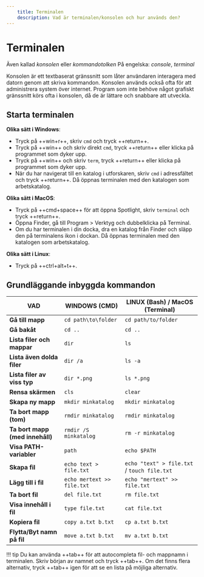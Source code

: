 ```yaml
---
    title: Terminalen
    description: Vad är terminalen/konsolen och hur används den?
---
```


# Terminalen

Även kallad *konsolen* eller *kommandotolken*
På engelska: *console*, *terminal*

Konsolen är ett textbaserat gränssnitt som låter användaren interagera med datorn genom att skriva kommandon. Konsolen används också ofta för att administrera system över internet. Program som inte behöve något grafiskt gränssnitt körs ofta i konsolen, då de är lättare och snabbare att utveckla.

## Starta terminalen

**Olika sätt i Windows**: 

* Tryck på ++win+r++, skriv `cmd` och tryck ++return++.
* Tryck på ++win++ och skriv direkt `cmd`, tryck ++return++ eller klicka på programmet som dyker upp.
* Tryck på ++win++ och skriv `term`, tryck ++return++ eller klicka på programmet som dyker upp.
* När du har navigerat till en katalog i utforskaren, skriv `cmd` i adressfältet och tryck ++return++. Då öppnas terminalen med den katalogen som arbetskatalog.

**Olika sätt i MacOS**:

* Tryck på ++cmd+space++ för att öppna Spotlight, skriv `terminal` och tryck ++return++.
* Öppna Finder, gå till Program > Verktyg och dubbelklicka på Terminal.
* Om du har terminalen i din docka, dra en katalog från Finder och släpp den på terminalens ikon i dockan. Då öppnas terminalen med den katalogen som arbetskatalog.

**Olika sätt i Linux**:

* Tryck på ++ctrl+alt+t++.

## Grundläggande inbyggda kommandon

| VAD                            | WINDOWS (CMD)                 | LINUX (Bash) / MacOS (Terminal) |
|--------------------------------|-------------------------------|---------------------------------|
| **Gå till mapp**               | `cd path\to\folder`           | `cd path/to/folder`             |
| **Gå bakåt**                   | `cd ..`                       | `cd ..`                         |
| **Lista filer och mappar**     | `dir`                         | `ls`                            |
| **Lista även dolda filer**     | `dir /a`                      | `ls -a`                         |
| **Lista filer av viss typ**    | `dir *.png`                   | `ls *.png`                      |
| **Rensa skärmen**              | `cls`                         | `clear`                         |
| **Skapa ny mapp**              | `mkdir minkatalog`            | `mkdir minkatalog`              |
| **Ta bort mapp (tom)**         | `rmdir minkatalog`            | `rmdir minkatalog`              |
| **Ta bort mapp (med innehåll)**| `rmdir /S minkatalog`         | `rm -r minkatalog`              |
| **Visa PATH-variabler**        | `path`                        | `echo $PATH`                    |
| **Skapa fil**                  | `echo text > file.txt`        | `echo "text" > file.txt` / `touch file.txt` |
| **Lägg till i fil**            | `echo mertext >> file.txt`    | `echo "mertext" >> file.txt`    |
| **Ta bort fil**                | `del file.txt`                | `rm file.txt`                   |
| **Visa innehåll i fil**        | `type file.txt`               | `cat file.txt`                  |
| **Kopiera fil**                | `copy a.txt b.txt`            | `cp a.txt b.txt`                |
| **Flytta/Byt namn på fil**     | `move a.txt b.txt`            | `mv a.txt b.txt`                |

!!! tip
    Du kan använda ++tab++ för att autocompleta fil- och mappnamn i terminalen. Skriv början av namnet och tryck ++tab++. Om det finns flera alternativ, tryck ++tab++ igen för att se en lista på möjliga alternativ.
